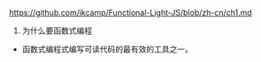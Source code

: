 https://github.com/ikcamp/Functional-Light-JS/blob/zh-cn/ch1.md

1. 为什么要函数式编程
- 函数式编程式编写可读代码的最有效的工具之一。